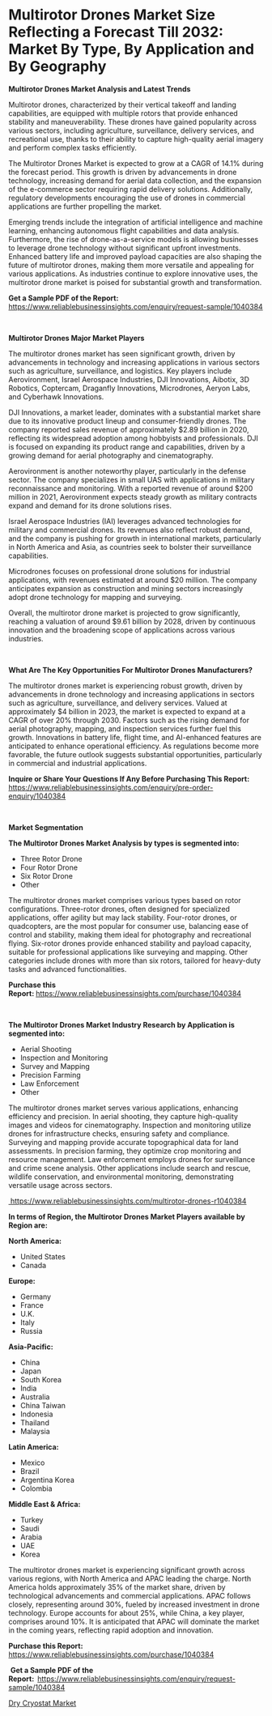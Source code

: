 <p><h1>Multirotor Drones Market Size Reflecting a Forecast Till 2032: Market By Type, By Application and By Geography</h1></p><p><strong>Multirotor Drones Market Analysis and Latest Trends</strong></p>
<p><p>Multirotor drones, characterized by their vertical takeoff and landing capabilities, are equipped with multiple rotors that provide enhanced stability and maneuverability. These drones have gained popularity across various sectors, including agriculture, surveillance, delivery services, and recreational use, thanks to their ability to capture high-quality aerial imagery and perform complex tasks efficiently.</p><p>The Multirotor Drones Market is expected to grow at a CAGR of 14.1% during the forecast period. This growth is driven by advancements in drone technology, increasing demand for aerial data collection, and the expansion of the e-commerce sector requiring rapid delivery solutions. Additionally, regulatory developments encouraging the use of drones in commercial applications are further propelling the market.</p><p>Emerging trends include the integration of artificial intelligence and machine learning, enhancing autonomous flight capabilities and data analysis. Furthermore, the rise of drone-as-a-service models is allowing businesses to leverage drone technology without significant upfront investments. Enhanced battery life and improved payload capacities are also shaping the future of multirotor drones, making them more versatile and appealing for various applications. As industries continue to explore innovative uses, the multirotor drone market is poised for substantial growth and transformation.</p></p>
<p><strong>Get a Sample PDF of the Report:&nbsp;</strong> <a href="https://www.reliablebusinessinsights.com/enquiry/request-sample/1040384?utm_campaign=2768&utm_medium=2&utm_source=Github&utm_content=ia&utm_term=11042025&utm_id=multirotor-drones">https://www.reliablebusinessinsights.com/enquiry/request-sample/1040384</a></p>
<p>&nbsp;</p>
<p><strong>Multirotor Drones Major Market Players</strong></p>
<p><p>The multirotor drones market has seen significant growth, driven by advancements in technology and increasing applications in various sectors such as agriculture, surveillance, and logistics. Key players include Aerovironment, Israel Aerospace Industries, DJI Innovations, Aibotix, 3D Robotics, Coptercam, Draganfly Innovations, Microdrones, Aeryon Labs, and Cyberhawk Innovations.</p><p>DJI Innovations, a market leader, dominates with a substantial market share due to its innovative product lineup and consumer-friendly drones. The company reported sales revenue of approximately $2.89 billion in 2020, reflecting its widespread adoption among hobbyists and professionals. DJI is focused on expanding its product range and capabilities, driven by a growing demand for aerial photography and cinematography.</p><p>Aerovironment is another noteworthy player, particularly in the defense sector. The company specializes in small UAS with applications in military reconnaissance and monitoring. With a reported revenue of around $200 million in 2021, Aerovironment expects steady growth as military contracts expand and demand for its drone solutions rises.</p><p>Israel Aerospace Industries (IAI) leverages advanced technologies for military and commercial drones. Its revenues also reflect robust demand, and the company is pushing for growth in international markets, particularly in North America and Asia, as countries seek to bolster their surveillance capabilities.</p><p>Microdrones focuses on professional drone solutions for industrial applications, with revenues estimated at around $20 million. The company anticipates expansion as construction and mining sectors increasingly adopt drone technology for mapping and surveying.</p><p>Overall, the multirotor drone market is projected to grow significantly, reaching a valuation of around $9.61 billion by 2028, driven by continuous innovation and the broadening scope of applications across various industries.</p></p>
<p>&nbsp;</p>
<p><strong>What Are The Key Opportunities For Multirotor Drones Manufacturers?</strong></p>
<p><p>The multirotor drones market is experiencing robust growth, driven by advancements in drone technology and increasing applications in sectors such as agriculture, surveillance, and delivery services. Valued at approximately $4 billion in 2023, the market is expected to expand at a CAGR of over 20% through 2030. Factors such as the rising demand for aerial photography, mapping, and inspection services further fuel this growth. Innovations in battery life, flight time, and AI-enhanced features are anticipated to enhance operational efficiency. As regulations become more favorable, the future outlook suggests substantial opportunities, particularly in commercial and industrial applications.</p></p>
<p><strong>Inquire or Share Your Questions If Any Before Purchasing This Report:</strong> <a href="https://www.reliablebusinessinsights.com/enquiry/pre-order-enquiry/1040384?utm_campaign=2768&utm_medium=2&utm_source=Github&utm_content=ia&utm_term=11042025&utm_id=multirotor-drones">https://www.reliablebusinessinsights.com/enquiry/pre-order-enquiry/1040384</a></p>
<p>&nbsp;</p>
<p><strong>Market Segmentation</strong></p>
<p><strong>The Multirotor Drones Market Analysis by types is segmented into:</strong></p>
<p><ul><li>Three Rotor Drone</li><li>Four Rotor Drone</li><li>Six Rotor Drone</li><li>Other</li></ul></p>
<p><p>The multirotor drones market comprises various types based on rotor configurations. Three-rotor drones, often designed for specialized applications, offer agility but may lack stability. Four-rotor drones, or quadcopters, are the most popular for consumer use, balancing ease of control and stability, making them ideal for photography and recreational flying. Six-rotor drones provide enhanced stability and payload capacity, suitable for professional applications like surveying and mapping. Other categories include drones with more than six rotors, tailored for heavy-duty tasks and advanced functionalities.</p></p>
<p><strong>Purchase this Report:&nbsp;</strong><a href="https://www.reliablebusinessinsights.com/purchase/1040384?utm_campaign=2768&utm_medium=2&utm_source=Github&utm_content=ia&utm_term=11042025&utm_id=multirotor-drones">https://www.reliablebusinessinsights.com/purchase/1040384</a></p>
<p>&nbsp;</p>
<p><strong>The Multirotor Drones Market Industry Research by Application is segmented into:</strong></p>
<p><ul><li>Aerial Shooting</li><li>Inspection and Monitoring</li><li>Survey and Mapping</li><li>Precision Farming</li><li>Law Enforcement</li><li>Other</li></ul></p>
<p><p>The multirotor drones market serves various applications, enhancing efficiency and precision. In aerial shooting, they capture high-quality images and videos for cinematography. Inspection and monitoring utilize drones for infrastructure checks, ensuring safety and compliance. Surveying and mapping provide accurate topographical data for land assessments. In precision farming, they optimize crop monitoring and resource management. Law enforcement employs drones for surveillance and crime scene analysis. Other applications include search and rescue, wildlife conservation, and environmental monitoring, demonstrating versatile usage across sectors.</p></p>
<p><a href="https://www.reliablebusinessinsights.com/multirotor-drones-r1040384?utm_campaign=2768&utm_medium=2&utm_source=Github&utm_content=ia&utm_term=11042025&utm_id=multirotor-drones">&nbsp;https://www.reliablebusinessinsights.com/multirotor-drones-r1040384</a></p>
<p><strong>In terms of Region, the Multirotor Drones Market Players available by Region are:</strong></p>
<p>
    <p> <strong> North America: </strong>
        <ul>
            <li>United States</li>
            <li>Canada</li>
        </ul>
        </p> 
    <p> <strong> Europe: </strong>
        <ul>
            <li>Germany</li>
            <li>France</li>
            <li>U.K.</li>
            <li>Italy</li>
            <li>Russia</li>
        </ul>
        </p> 
    <p> <strong> Asia-Pacific: </strong>
        <ul>
            <li>China</li>
            <li>Japan</li>
            <li>South Korea</li>
            <li>India</li>
            <li>Australia</li>
            <li>China Taiwan</li>
            <li>Indonesia</li>
            <li>Thailand</li>
            <li>Malaysia</li>
        </ul>
        </p> 
    <p> <strong> Latin America: </strong>
        <ul>
            <li>Mexico</li>
            <li>Brazil</li>
            <li>Argentina Korea</li>
            <li>Colombia</li>
        </ul>
        </p> 
    <p> <strong> Middle East & Africa: </strong>
        <ul>
            <li>Turkey</li>
            <li>Saudi</li>
            <li>Arabia</li>
            <li>UAE</li>
            <li>Korea</li>
        </ul>
    </p>
    </p>
<p><p>The multirotor drones market is experiencing significant growth across various regions, with North America and APAC leading the charge. North America holds approximately 35% of the market share, driven by technological advancements and commercial applications. APAC follows closely, representing around 30%, fueled by increased investment in drone technology. Europe accounts for about 25%, while China, a key player, comprises around 10%. It is anticipated that APAC will dominate the market in the coming years, reflecting rapid adoption and innovation.</p></p>
<p><strong>Purchase this Report: </strong><a href="https://www.reliablebusinessinsights.com/purchase/1040384?utm_campaign=2768&utm_medium=2&utm_source=Github&utm_content=ia&utm_term=11042025&utm_id=multirotor-drones">https://www.reliablebusinessinsights.com/purchase/1040384</a></p>
<p>&nbsp;<strong>Get a Sample PDF of the Report:&nbsp;&nbsp;</strong><a href="https://www.reliablebusinessinsights.com/enquiry/request-sample/1040384?utm_campaign=2768&utm_medium=2&utm_source=Github&utm_content=ia&utm_term=11042025&utm_id=multirotor-drones">https://www.reliablebusinessinsights.com/enquiry/request-sample/1040384</a></p>
<p><strong></strong></p>
<p><p><a href="https://github.com/siwerhommer97/Market-Research-Report-List-1/blob/main/dry-cryostat-market.md?utm_campaign=2768&utm_medium=2&utm_source=Github&utm_content=ia&utm_term=11042025&utm_id=multirotor-drones">Dry Cryostat Market</a></p></p>